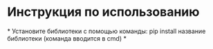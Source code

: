 <h1>Инструкция по использованию</h1>
* Установите библиотеки с помощью команды: pip install название библиотеки (команда вводится в cmd)
*
